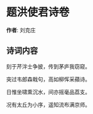 # 题洪使君诗卷

**作者**: 刘克庄

## 诗词内容

刻于芹泮士争披，传到茅庐我窃窥。

突过韦郎森戟句，高如柳恽采蘋诗。

日惟坐啸熏沉水，间亦摇毫品荔支。

况有太丘为小序，遥知流布满京师。


